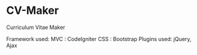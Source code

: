 # CV-Maker
Curriculum Vitae Maker

Framework used: 
  MVC : CodeIgniter
  CSS : Bootstrap
Plugins used: 
  jQuery, Ajax
